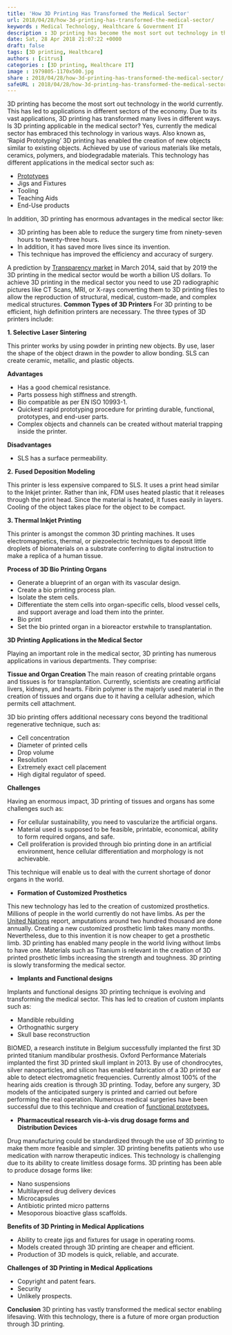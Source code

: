 ```yaml
---
title: 'How 3D Printing Has Transformed the Medical Sector'
url: 2018/04/28/how-3d-printing-has-transformed-the-medical-sector/
keywords : Medical Technology, Healthcare & Government IT
description : 3D printing has become the most sort out technology in the world currently. This has led to applications in different sectors of the economy. Due to its vast applications, 3D printing has transformed many lives in different ways. Is 3D printing applicable in the medical sector?
date: Sat, 28 Apr 2018 21:07:22 +0000
draft: false
tags: [3D printing, Healthcare]
authors : [citrus]
categories : [3D printing, Healthcare IT]
image : 1979805-1170x500.jpg
share : 2018/04/28/how-3d-printing-has-transformed-the-medical-sector/
safeURL : 2018/04/28/how-3d-printing-has-transformed-the-medical-sector/
---
```


3D printing has become the most sort out technology in the world currently. This has led to applications in different sectors of the economy. Due to its vast applications, 3D printing has transformed many lives in different ways. Is 3D printing applicable in the medical sector? Yes, currently the medical sector has embraced this technology in various ways. Also known as, ‘Rapid Prototyping’ 3D printing has enabled the creation of new objects similar to existing objects. Achieved by use of various materials like metals, ceramics, polymers, and biodegradable materials. This technology has different applications in the medical sector such as:

*   [Prototypes](https://www.waykenrm.com/technologies/clear-optical-prototypes)
*   Jigs and Fixtures
*   Tooling
*   Teaching Aids
*   End-Use products

In addition, 3D printing has enormous advantages in the medical sector like:

*   3D printing has been able to reduce the surgery time from ninety-seven hours to twenty-three hours.
*   In addition, it has saved more lives since its invention.
*   This technique has improved the efficiency and accuracy of surgery.

A prediction by [Transparency market](https://www.transparencymarketresearch.com/pressrelease/global-3d-printing-medical-applications.htm) in March 2014, said that by 2019 the 3D printing in the medical sector would be worth a billion US dollars. To achieve 3D printing in the medical sector you need to use 2D radiographic pictures like CT Scans, MRI, or X-rays converting them to 3D printing files to allow the reproduction of structural, medical, custom-made, and complex medical structures. **Common Types of 3D Printers** For 3D printing to be efficient, high definition printers are necessary. The three types of 3D printers include: 

**1\. Selective Laser Sintering** 

This printer works by using powder in printing new objects. By use, laser the shape of the object drawn in the powder to allow bonding. SLS can create ceramic, metallic, and plastic objects.

 **Advantages**

*   Has a good chemical resistance.
*   Parts possess high stiffness and strength.
*   Bio compatible as per EN ISO 10993-1.
*   Quickest rapid prototyping procedure for printing durable, functional, prototypes, and end-user parts.
*   Complex objects and channels can be created without material trapping inside the printer.

**Disadvantages**

*   SLS has a surface permeability.

**2.** **Fused Deposition Modeling** 

This printer is less expensive compared to SLS. It uses a print head similar to the Inkjet printer. Rather than ink, FDM uses heated plastic that it releases through the print head. Since the material is heated, it fuses easily in layers. Cooling of the object takes place for the object to be compact. 

**3\. Thermal Inkjet Printing** 

This printer is amongst the common 3D printing machines. It uses electromagnetics, thermal, or piezoelectric techniques to deposit little droplets of biomaterials on a substrate conferring to digital instruction to make a replica of a human tissue. 

**Process of 3D Bio Printing Organs**

*   Generate a blueprint of an organ with its vascular design.
*   Create a bio printing process plan.
*   Isolate the stem cells.
*   Differentiate the stem cells into organ-specific cells, blood vessel cells, and support average and load them into the printer.
*   Bio print
*   Set the bio printed organ in a bioreactor erstwhile to transplantation.

**3D Printing Applications in the Medical Sector** 

Playing an important role in the medical sector, 3D printing has numerous applications in various departments. They comprise: 

**Tissue and Organ Creation** The main reason of creating printable organs and tissues is for transplantation. Currently, scientists are creating artificial livers, kidneys, and hearts. Fibrin polymer is the majorly used material in the creation of tissues and organs due to it having a cellular adhesion, which permits cell attachment. 

3D bio printing offers additional necessary cons beyond the traditional regenerative technique, such as:

*   Cell concentration
*   Diameter of printed cells
*   Drop volume
*   Resolution
*   Extremely exact cell placement
*   High digital regulator of speed.

**Challenges** 

Having an enormous impact, 3D printing of tissues and organs has some challenges such as:

*   For cellular sustainability, you need to vascularize the artificial organs.
*   Material used is supposed to be feasible, printable, economical, ability to form required organs, and safe.
*   Cell proliferation is provided through bio printing done in an artificial environment, hence cellular differentiation and morphology is not achievable.

This technique will enable us to deal with the current shortage of donor organs in the world.

*   **Formation of Customized Prosthetics**

This new technology has led to the creation of customized prosthetics. Millions of people in the world currently do not have limbs. As per the [United Nations](https://unstats.un.org/unsd/demographic/sconcerns/disability/disform.asp?studyid=142) report, amputations around two hundred thousand are done annually. Creating a new customized prosthetic limb takes many months. Nevertheless, due to this invention it is now cheaper to get a prosthetic limb. 3D printing has enabled many people in the world living without limbs to have one. Materials such as Titanium is relevant in the creation of 3D printed prosthetic limbs increasing the strength and toughness. 3D printing is slowly transforming the medical sector.

*   **Implants and Functional designs**

Implants and functional designs 3D printing technique is evolving and transforming the medical sector. This has led to creation of custom implants such as:

*   Mandible rebuilding
*   Orthognathic surgery
*   Skull base reconstruction

BIOMED, a research institute in Belgium successfully implanted the first 3D printed titanium mandibular prosthesis. Oxford Performance Materials implanted the first 3D printed skull implant in 2013. By use of chondrocytes, silver nanoparticles, and silicon has enabled fabrication of a 3D printed ear able to detect electromagnetic frequencies. Currently almost 100% of the hearing aids creation is through 3D printing. Today, before any surgery, 3D models of the anticipated surgery is printed and carried out before performing the real operation. Numerous medical surgeries have been successful due to this technique and creation of [functional prototypes.](https://www.waykenrm.com/applications/functional-working-prototypes)

*   **Pharmaceutical research vis-à-vis drug dosage forms and Distribution Devices**

Drug manufacturing could be standardized through the use of 3D printing to make them more feasible and simpler. 3D printing benefits patients who use medication with narrow therapeutic indices. This technology is challenging due to its ability to create limitless dosage forms. 3D printing has been able to produce dosage forms like:

*   Nano suspensions
*   Multilayered drug delivery devices
*   Microcapsules
*   Antibiotic printed micro patterns
*   Mesoporous bioactive glass scaffolds.

**Benefits of 3D Printing in Medical Applications**

*   Ability to create jigs and fixtures for usage in operating rooms.
*   Models created through 3D printing are cheaper and efficient.
*   Production of 3D models is quick, reliable, and accurate.

**Challenges of 3D Printing in Medical Applications**

*   Copyright and patent fears.
*   Security
*   Unlikely prospects.

**Conclusion** 3D printing has vastly transformed the medical sector enabling lifesaving. With this technology, there is a future of more organ production through 3D printing.